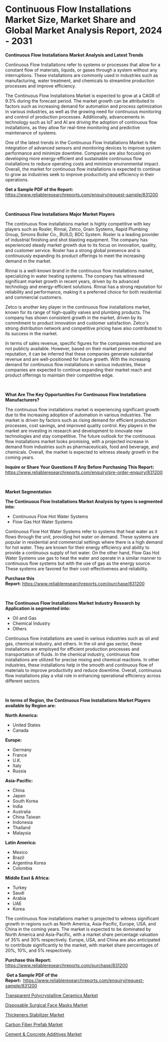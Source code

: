 <p><h1>Continuous Flow Installations Market Size, Market Share and Global Market Analysis Report, 2024 - 2031</h1></p><p><strong>Continuous Flow Installations Market Analysis and Latest Trends</strong></p>
<p><p>Continuous Flow Installations refer to systems or processes that allow for a constant flow of materials, liquids, or gases through a system without any interruptions. These installations are commonly used in industries such as manufacturing, water treatment, and chemicals to streamline production processes and improve efficiency.</p><p>The Continuous Flow Installations Market is expected to grow at a CAGR of 9.3% during the forecast period. The market growth can be attributed to factors such as increasing demand for automation and process optimization in various industries, as well as the growing need for continuous monitoring and control of production processes. Additionally, advancements in technology such as IoT and AI are driving the adoption of continuous flow installations, as they allow for real-time monitoring and predictive maintenance of systems.</p><p>One of the latest trends in the Continuous Flow Installations Market is the integration of advanced sensors and monitoring devices to improve system performance and minimize downtime. Companies are also focusing on developing more energy-efficient and sustainable continuous flow installations to reduce operating costs and minimize environmental impact. Overall, the market for continuous flow installations is expected to continue to grow as industries seek to improve productivity and efficiency in their operations.</p></p>
<p><strong>Get a Sample PDF of the Report:&nbsp;</strong> <a href="https://www.reliableresearchreports.com/enquiry/request-sample/831200">https://www.reliableresearchreports.com/enquiry/request-sample/831200</a></p>
<p>&nbsp;</p>
<p><strong>Continuous Flow Installations Major Market Players</strong></p>
<p><p>The continuous flow installations market is highly competitive with key players such as Rosler, Rinnai, Zetco, Grain Systems, Rapid Plumbing Group, Simons Boiler Co., BUILD, BDC System. Rosler is a leading provider of industrial finishing and shot blasting equipment. The company has experienced steady market growth due to its focus on innovation, quality, and customer service. Rosler has a strong global presence and is continuously expanding its product offerings to meet the increasing demand in the market.</p><p>Rinnai is a well-known brand in the continuous flow installations market, specializing in water heating systems. The company has witnessed significant market growth in recent years, driven by its advanced technology and energy-efficient solutions. Rinnai has a strong reputation for reliability and performance, making it a preferred choice for both residential and commercial customers.</p><p>Zetco is another key player in the continuous flow installations market, known for its range of high-quality valves and plumbing products. The company has shown consistent growth in the market, driven by its commitment to product innovation and customer satisfaction. Zetco's strong distribution network and competitive pricing have also contributed to its success in the market.</p><p>In terms of sales revenue, specific figures for the companies mentioned are not publicly available. However, based on their market presence and reputation, it can be inferred that these companies generate substantial revenue and are well-positioned for future growth. With the increasing demand for continuous flow installations in various industries, these companies are expected to continue expanding their market reach and product offerings to maintain their competitive edge.</p></p>
<p>&nbsp;</p>
<p><strong>What Are The Key Opportunities For Continuous Flow Installations Manufacturers?</strong></p>
<p><p>The continuous flow installations market is experiencing significant growth due to the increasing adoption of automation in various industries. The market is driven by factors such as rising demand for efficient production processes, cost savings, and improved quality control. Key players in the market are investing in research and development to innovate new technologies and stay competitive. The future outlook for the continuous flow installations market looks promising, with a projected increase in demand from industries such as pharmaceuticals, food and beverage, and chemicals. Overall, the market is expected to witness steady growth in the coming years.</p></p>
<p><strong>Inquire or Share Your Questions If Any Before Purchasing This Report:</strong> <a href="https://www.reliableresearchreports.com/enquiry/pre-order-enquiry/831200">https://www.reliableresearchreports.com/enquiry/pre-order-enquiry/831200</a></p>
<p>&nbsp;</p>
<p><strong>Market Segmentation</strong></p>
<p><strong>The Continuous Flow Installations Market Analysis by types is segmented into:</strong></p>
<p><ul><li>Continuous Flow Hot Water Systems</li><li>Flow Gas Hot Water Systems</li></ul></p>
<p><p>Continuous Flow Hot Water Systems refer to systems that heat water as it flows through the unit, providing hot water on demand. These systems are popular in residential and commercial settings where there is a high demand for hot water. They are known for their energy efficiency and ability to provide a continuous supply of hot water. On the other hand, Flow Gas Hot Water Systems use gas to heat the water and operate in a similar manner to continuous flow systems but with the use of gas as the energy source. These systems are favored for their cost-effectiveness and reliability.</p></p>
<p><strong>Purchase this Report:&nbsp;</strong><a href="https://www.reliableresearchreports.com/purchase/831200">https://www.reliableresearchreports.com/purchase/831200</a></p>
<p>&nbsp;</p>
<p><strong>The Continuous Flow Installations Market Industry Research by Application is segmented into:</strong></p>
<p><ul><li>Oil and Gas</li><li>Chemical Industry</li><li>Others</li></ul></p>
<p><p>Continuous flow installations are used in various industries such as oil and gas, chemical industry, and others. In the oil and gas sector, these installations are employed for efficient production processes and transportation of fluids. In the chemical industry, continuous flow installations are utilized for precise mixing and chemical reactions. In other industries, these installations help in the smooth and continuous flow of materials to improve productivity and reduce downtime. Overall, continuous flow installations play a vital role in enhancing operational efficiency across different sectors.</p></p>
<p>&nbsp;</p>
<p><strong>In terms of Region, the Continuous Flow Installations Market Players available by Region are:</strong></p>
<p>
    <p> <strong> North America: </strong>
        <ul>
            <li>United States</li>
            <li>Canada</li>
        </ul>
        </p> 
    <p> <strong> Europe: </strong>
        <ul>
            <li>Germany</li>
            <li>France</li>
            <li>U.K.</li>
            <li>Italy</li>
            <li>Russia</li>
        </ul>
        </p> 
    <p> <strong> Asia-Pacific: </strong>
        <ul>
            <li>China</li>
            <li>Japan</li>
            <li>South Korea</li>
            <li>India</li>
            <li>Australia</li>
            <li>China Taiwan</li>
            <li>Indonesia</li>
            <li>Thailand</li>
            <li>Malaysia</li>
        </ul>
        </p> 
    <p> <strong> Latin America: </strong>
        <ul>
            <li>Mexico</li>
            <li>Brazil</li>
            <li>Argentina Korea</li>
            <li>Colombia</li>
        </ul>
        </p> 
    <p> <strong> Middle East & Africa: </strong>
        <ul>
            <li>Turkey</li>
            <li>Saudi</li>
            <li>Arabia</li>
            <li>UAE</li>
            <li>Korea</li>
        </ul>
    </p>
    </p>
<p><p>The continuous flow installations market is projected to witness significant growth in regions such as North America, Asia-Pacific, Europe, USA, and China in the coming years. The market is expected to be dominated by North America and Asia-Pacific, with a market share percentage valuation of 35% and 30% respectively. Europe, USA, and China are also anticipated to contribute significantly to the market, with market share percentages of 20%, 10%, and 5% respectively.</p></p>
<p><strong>Purchase this Report: </strong><a href="https://www.reliableresearchreports.com/purchase/831200">https://www.reliableresearchreports.com/purchase/831200</a></p>
<p>&nbsp;<strong>Get a Sample PDF of the Report:&nbsp;&nbsp;</strong><a href="https://www.reliableresearchreports.com/enquiry/request-sample/831200">https://www.reliableresearchreports.com/enquiry/request-sample/831200</a></p>
<p><strong></strong></p>
<p><p><a href="https://github.com/derrinmiltonellis35gcl/Market-Research-Report-List-1/blob/main/transparent-polycrystalline-ceramics-market.md">Transparent Polycrystalline Ceramics Market</a></p><p><a href="https://github.com/khansimonweber1lqujlwoz15d/Market-Research-Report-List-1/blob/main/disposable-surgical-face-masks-market.md">Disposable Surgical Face Masks Market</a></p><p><a href="https://github.com/Chiragrp22/Market-Research-Report-List-3/blob/main/thickeners-stabilizer-market.md">Thickeners Stabilizer Market</a></p><p><a href="https://github.com/Sherrillcrooksxa8i18ucf2m/Market-Research-Report-List-1/blob/main/carbon-fiber-prefab-market.md">Carbon Fiber Prefab Market</a></p><p><a href="https://github.com/lababdou/Market-Research-Report-List-2/blob/main/cement-concrete-additives-market.md">Cement & Concrete Additives Market</a></p></p>